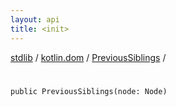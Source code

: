 ```yaml
---
layout: api
title: <init>
---
```

[stdlib](../../index.md) / [kotlin.dom](../index.md) / [PreviousSiblings](index.md) / [<init>](_init_.md)

# <init>

```
public PreviousSiblings(node: Node)
```
